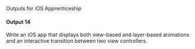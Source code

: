 Outputs for iOS Apprenticeship

#### Output 14
Write an iOS app that displays both view-based and layer-based animations and an interactive transition between two view controllers.

